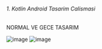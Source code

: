 ###### 1. Kotlin Android Tasarim Calismasi
NORMAL VE GECE TASARIM

![image](https://github.com/Gorur56/Android-Bootcamp-Program-Kotlin/assets/54911292/dbd8c331-80eb-434e-b0e7-c87bb98f560b) ![image](https://github.com/Gorur56/Android-Bootcamp-Program-Kotlin/assets/54911292/3b7793be-2914-427f-90f1-f96b84008da2)

